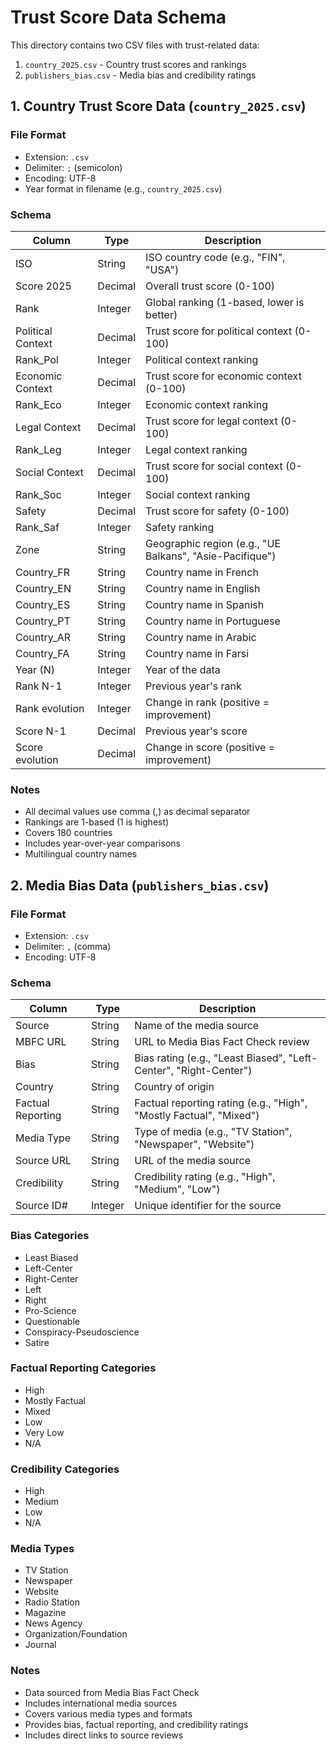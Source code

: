 # Trust Score Data Schema

This directory contains two CSV files with trust-related data:

1. `country_2025.csv` - Country trust scores and rankings
2. `publishers_bias.csv` - Media bias and credibility ratings

## 1. Country Trust Score Data (`country_2025.csv`)

### File Format
- Extension: `.csv`
- Delimiter: `;` (semicolon)
- Encoding: UTF-8
- Year format in filename (e.g., `country_2025.csv`)

### Schema

| Column | Type | Description |
|--------|------|-------------|
| ISO | String | ISO country code (e.g., "FIN", "USA") |
| Score 2025 | Decimal | Overall trust score (0-100) |
| Rank | Integer | Global ranking (1-based, lower is better) |
| Political Context | Decimal | Trust score for political context (0-100) |
| Rank_Pol | Integer | Political context ranking |
| Economic Context | Decimal | Trust score for economic context (0-100) |
| Rank_Eco | Integer | Economic context ranking |
| Legal Context | Decimal | Trust score for legal context (0-100) |
| Rank_Leg | Integer | Legal context ranking |
| Social Context | Decimal | Trust score for social context (0-100) |
| Rank_Soc | Integer | Social context ranking |
| Safety | Decimal | Trust score for safety (0-100) |
| Rank_Saf | Integer | Safety ranking |
| Zone | String | Geographic region (e.g., "UE Balkans", "Asie-Pacifique") |
| Country_FR | String | Country name in French |
| Country_EN | String | Country name in English |
| Country_ES | String | Country name in Spanish |
| Country_PT | String | Country name in Portuguese |
| Country_AR | String | Country name in Arabic |
| Country_FA | String | Country name in Farsi |
| Year (N) | Integer | Year of the data |
| Rank N-1 | Integer | Previous year's rank |
| Rank evolution | Integer | Change in rank (positive = improvement) |
| Score N-1 | Decimal | Previous year's score |
| Score evolution | Decimal | Change in score (positive = improvement) |

### Notes
- All decimal values use comma (,) as decimal separator
- Rankings are 1-based (1 is highest)
- Covers 180 countries
- Includes year-over-year comparisons
- Multilingual country names

## 2. Media Bias Data (`publishers_bias.csv`)

### File Format
- Extension: `.csv`
- Delimiter: `,` (comma)
- Encoding: UTF-8

### Schema

| Column | Type | Description |
|--------|------|-------------|
| Source | String | Name of the media source |
| MBFC URL | String | URL to Media Bias Fact Check review |
| Bias | String | Bias rating (e.g., "Least Biased", "Left-Center", "Right-Center") |
| Country | String | Country of origin |
| Factual Reporting | String | Factual reporting rating (e.g., "High", "Mostly Factual", "Mixed") |
| Media Type | String | Type of media (e.g., "TV Station", "Newspaper", "Website") |
| Source URL | String | URL of the media source |
| Credibility | String | Credibility rating (e.g., "High", "Medium", "Low") |
| Source ID# | Integer | Unique identifier for the source |

### Bias Categories
- Least Biased
- Left-Center
- Right-Center
- Left
- Right
- Pro-Science
- Questionable
- Conspiracy-Pseudoscience
- Satire

### Factual Reporting Categories
- High
- Mostly Factual
- Mixed
- Low
- Very Low
- N/A

### Credibility Categories
- High
- Medium
- Low
- N/A

### Media Types
- TV Station
- Newspaper
- Website
- Radio Station
- Magazine
- News Agency
- Organization/Foundation
- Journal

### Notes
- Data sourced from Media Bias Fact Check
- Includes international media sources
- Covers various media types and formats
- Provides bias, factual reporting, and credibility ratings
- Includes direct links to source reviews